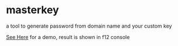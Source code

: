 # masterkey
a tool to generate password from domain name and your custom key  

[See Here](https://myfreeer.github.io/masterkey/index.html) for a demo, result is shown in f12 console
